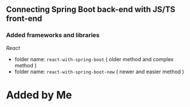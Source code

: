 ## Connecting Spring Boot back-end with JS/TS front-end
### Added frameworks and libraries
*React*
  - folder name: `react-with-spring-boot` ( older method and complex method )
  - folder name: `react-with-spring-boot-new` ( newer and easier method )
# Added by Me
  
